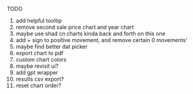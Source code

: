 TODO

1. add helpful tooltip
2. remove second sale price chart and year chart
3. maybe use shad cn charts kinda back and forth on this one
4. add + sign to positive movement, and remove certain 0 movements'
5. maybe find better dat picker
6. export chart to pdf
7. custom chart colors
8. maybe revisit ui?
9. add gpt wrapper
10. results csv export?
11. reset chart order?